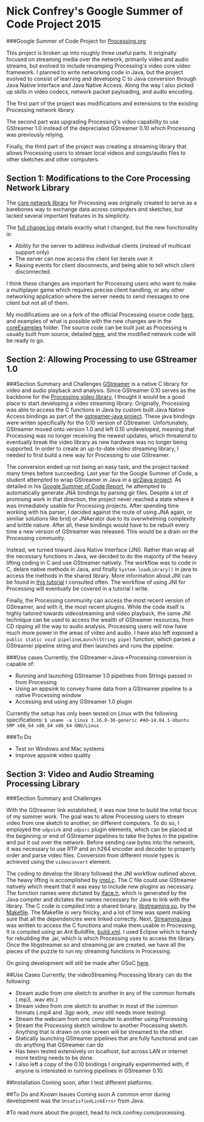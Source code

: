 Nick Confrey's Google Summer of Code Project 2015
======
###Google Summer of Code Project for [Processing.org](https://processing.org/)

This project is broken up into roughly three useful parts. It originally focused on streaming media over the network, primarily video and audio streams, but evolved to include revamping Processing's video core video framework. I planned to write networking code in Java, but the project evolved to consist of learning and developing C to Java conversion through Java Native Interface and Java Native Access. Along the way I also picked up skills in video codecs, network packet payloading, and audio encoding.

The first part of the project was modifications and extensions to the existing Processing network library. 

The second part was upgrading Processing's video capability to use GStreamer 1.0 instead of the depreciated GStreamer 0.10 which Processing was previously relying. 

Finally, the third part of the project was creating a streaming library that allows Processing users to stream local videos and songs/audio files to other sketches and other computers.

Section 1: Modifications to the Core Processing Network Library
------
The [core network library](https://processing.org/reference/libraries/net/) for Processing was originally created to serve as a barebones way to exchange data across computers and sketches, but lacked several important features in its simplicity.

The [full change log](https://github.com/nconfrey/GSoC/blob/master/coreExamples/Network%20changes.md) details exactly what I changed, but the new functionality is:

* Ability for the server to address individual clients (instead of multicast support only)
* The server can now access the client list iterate over it
* Raising events for client disconnects, and being able to tell which client disconnected.

I think these changes are important for Processing users who want to make a multiplayer game which requires precise client handling, or any other networking application where the server needs to send messages to one client but not all of them.

My modifications are on a fork of the official Processing source code [here](https://github.com/nconfrey/processing/tree/master/java/libraries/net/src/processing/net), and examples of what is possible with the new changes are in the [coreExamples](https://github.com/nconfrey/GSoC/tree/master/coreExamples) folder. The source code can be built just as Processing is usually built from source, detailed [here](https://github.com/processing/processing/wiki/Build-Instructions), and the modified network code will be ready to go.

Section 2: Allowing Processing to use GStreamer 1.0
------
###Section Summary and Challenges
[GStreamer](http://gstreamer.freedesktop.org/) is a native C library for video and audio playback and analysis. Since GStreamer 0.10 serves as the backbone for the [Processing video library](https://www.processing.org/reference/libraries/video/), I thought it would be a good place to start developing a video streaming library. Originally, Processing was able to access the C functions in Java by custom built Java Native Access bindings as part of the [gstreamer-java project](https://code.google.com/p/gstreamer-java/). These java bindings were writen specifically for the 0.10 version of GStreamer. Unfortunately, GStreamer moved onto version 1.0 and left 0.10 undeveloped, meaning that Processing was no longer receiving the newest updates, which threatend to eventually break the video library as new hardware was no longer being supported. In order to create an up-to-date video streaming library, I needed to first build a new way for Processing to use GStreamer.

The conversion ended up not being an easy task, and the project tacked many times before succeeding. Last year for the Google Summer of Code, a student attempted to wrap GStreamer in Java in a [gir2java project](https://github.com/gstreamer-java/gir2java). As detailed in his [Google Summer of Code Report](https://github.com/gstreamer-java/gir2java/wiki/GSOC-2014-report), he attempted to automatically generate JNA bindings by parsing gir files. Despite a lot of promising work in that direction, the project never reached a state where it was immediately usable for Processing projects. After spending time working with his parser, I decided against the route of using JNA again, or similiar solutions like bridj or JNAerator due to its overwhelming complexity and brittle nature. After all, these bindings would have to be rebuilt every time a new version of GStreamer was released. This would be a drain on the Processing community.

Instead, we turned toward Java Native Interface (JNI). Rather than wrap all the necessary functions in Java, we decided to do the majority of the heavy lifting coding in C and use GStreamer natively. The workflow was to code in C, delare native methods in Java, and finally `System.loadLibrary()` in java to access the methods in the shared library. More information about JNI can be found in [this tutorial](https://www3.ntu.edu.sg/home/ehchua/programming/java/JavaNativeInterface.html) I consulted often. The workflow of using JNI for Processing will eventually be covered in a tutorial I write.

Finally, the Processing community can access the most recent version of GStreamer, and with it, the most recent plugins. While the code itself is highly tailored towards videostreaming and video playback, the same JNI technique can be used to access the wealth of GStreamer resources, from CD ripping all the way to audio analysis. Processing users will now have much more power in the areas of video and audio. I have also left exposed a `public static void pipelineLaunch(String pipe)` function, which parses a GStreamer pipeline string and then launches and runs the pipeline.

###Use cases
Currently, the GStreamer->Java->Processing conversion is capable of:

* Running and launching GStreamer 1.0 pipelines from Strings passed in from Processing
* Using an appsink to convey frame data from a GStreamer pipeline to a native Processing window
* Accessing and using any GStreamer 1.0 plugin

Currently the setup has only been tested on Linux with the following specifications: `$ uname -a
Linux 3.16.0-30-generic #40~14.04.1-Ubuntu SMP x86_64 x86_64 x86_64 GNU/Linux`

###To Do

* Test on Windows and Mac systems
* Improve appsink video quality

Section 3: Video and Audio Streaming Processing Library
------
###Section Summary and Challenges

With the GStreamer link established, it was now time to build the inital focus of my summer work. The goal was to allow Processing users to stream video from one sketch to another, on different computers. To do so, I employed the `udpsink` and `udpsrc` plugin elements, which can be placed at the beginning or end of GStreamer pipelines to take the bytes in the pipeline and put it out over the network. Before sending raw bytes into the network, it was necessary to use RTP and an h264 encoder and decoder to properly order and parse video files. Conversion from different movie types is achieved using the `videoconvert` element.

The coding to develop the library followed the JNI workflow outlined above. The heavy lifting is accomplished by [impl.c](https://github.com/nconfrey/GSoC/blob/master/videoStreaming/videoStreaming/class/native/impl.c). The C file could use GStreamer natively which meant that it was easy to include new plugins as necessary. The function names were dictated by [iface.h](https://github.com/nconfrey/GSoC/blob/master/videoStreaming/videoStreaming/class/native/iface.h), which is generated by the Java compiler and dictates the names necessary for Java to link with the library. The C code is compiled into a shared binary, [libstreaming.so](https://github.com/nconfrey/GSoC/tree/master/videoStreaming/videoStreaming/lib/linux64), by the [Makefile](https://github.com/nconfrey/GSoC/blob/master/videoStreaming/videoStreaming/class/native/Makefile). The Makefile is very finicky, and a lot of time was spent making sure that all the dependencies were linked correctly. Next, [Streaming.java](https://github.com/nconfrey/GSoC/blob/master/videoStreaming/videoStreaming/src/processing/streaming/Streaming.java) was written to access the C functions and make them usable in Processing. It is compiled using an Ant Buildfile, [build.xml](https://github.com/nconfrey/GSoC/blob/master/videoStreaming/videoStreaming/resources/build.xml). I used Eclipse which is handy for rebuilding the .jar, which is which Processing uses to access the library. Once the libgstreamer.so and streaming.jar are created, we have all the pieces of the puzzle to run my streaming functions in Processing.

On going development will still be made after GSoC [here](https://github.com/nconfrey/GSoC/tree/master/videoStreaming).

##Use Cases
Currently, the videoStreaming Processing library can do the following:
* Stream audio from one sketch to another in any of the common formats (.mp3, .wav etc.)
* Stream video from one sketch to another in most of the common formats (.mp4 and .3gp work, .mov still needs more testing)
* Stream the webcam from one computer to another using Processing
* Stream the Processing sketch window to another Processing sketch. Anything that is drawn on one screen will be streamed to the other.
* Statically launching GStreamer pipelines that are fully functional and can do anything that GStreamer can do
* Has been tested extensively on localhost, but across LAN or internet more testing needs to be done.
* I also left a copy of the 0.10 bindings I originally experimented with, if anyone is interested in running pipelines in GStreamer 0.10.

##Installation
Coming soon, after I test different platforms.

##To Do and Known Issues
Coming soon
A common error during development was the `UnsatisfiedLinkError` from Java.

#To read more about the project, head to nick.confrey.com/processing.